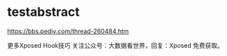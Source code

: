 # testabstract
https://bbs.pediy.com/thread-260484.htm

更多Xposed Hook技巧
关注公众号：大数据看世界，回复：Xposed 免费获取。
